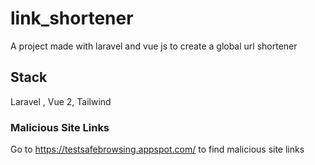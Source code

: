 # link_shortener
 A project made with laravel and vue js to create a global url shortener

## Stack
Laravel , Vue  2, Tailwind 

### Malicious Site Links
Go to https://testsafebrowsing.appspot.com/  to find malicious site links
